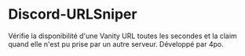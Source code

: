 # Discord-URLSniper
Vérifie la disponibilité d'une Vanity URL toutes les secondes et la claim quand elle n'est pu prise par un autre serveur. Développé par 4po.
